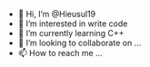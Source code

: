 - 👋 Hi, I’m @Hieusul19
- 👀 I’m interested in write code
- 🌱 I’m currently learning C++ 
- 💞️ I’m looking to collaborate on ...
- 📫 How to reach me ...

<!---
Hieusul19/Hieusul19 is a ✨ special ✨ repository because its `README.md` (this file) appears on your GitHub profile.
You can click the Preview link to take a look at your changes.
--->
